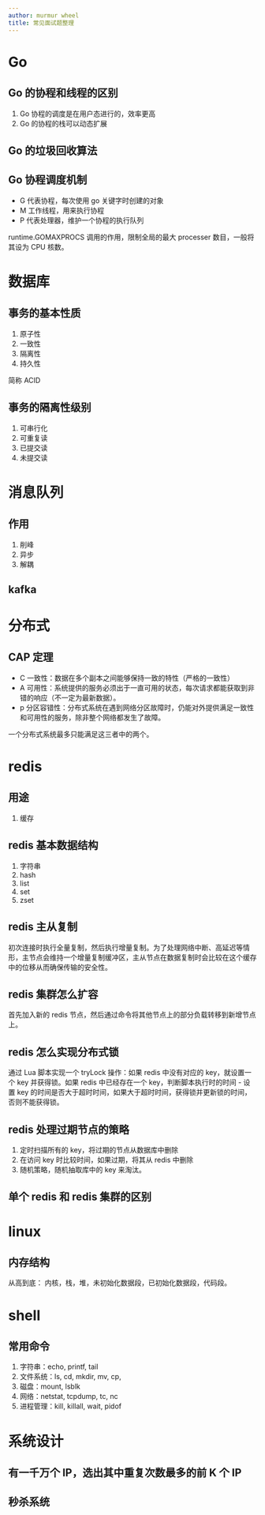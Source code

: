 ```yaml
---
author: murmur wheel
title: 常见面试题整理
---
```


# Go

## Go 的协程和线程的区别

1. Go 协程的调度是在用户态进行的，效率更高
2. Go 的协程的栈可以动态扩展

## Go 的垃圾回收算法

## Go 协程调度机制

- G 代表协程，每次使用 go 关键字时创建的对象
- M 工作线程，用来执行协程
- P 代表处理器，维护一个协程的执行队列

runtime.GOMAXPROCS 调用的作用，限制全局的最大 processer 数目，一般将其设为 CPU 核数。

# 数据库

## 事务的基本性质

1. 原子性
2. 一致性
3. 隔离性
4. 持久性

简称 ACID

## 事务的隔离性级别

1. 可串行化
2. 可重复读
3. 已提交读
4. 未提交读

# 消息队列

## 作用

1. 削峰
2. 异步
3. 解耦

## kafka

# 分布式

## CAP 定理

- C 一致性：数据在多个副本之间能够保持一致的特性（严格的一致性）
- A 可用性：系统提供的服务必须出于一直可用的状态，每次请求都能获取到非错的响应（不一定为最新数据）。
- p 分区容错性：分布式系统在遇到网络分区故障时，仍能对外提供满足一致性和可用性的服务，除非整个网络都发生了故障。

一个分布式系统最多只能满足这三者中的两个。

# redis

## 用途

1. 缓存

## redis 基本数据结构

1. 字符串
2. hash
3. list
4. set
5. zset

## redis 主从复制

初次连接时执行全量复制，然后执行增量复制。为了处理网络中断、高延迟等情形，主节点会维持一个增量复制缓冲区，主从节点在数据复制时会比较在这个缓存中的位移从而确保传输的安全性。

## redis 集群怎么扩容

首先加入新的 redis 节点，然后通过命令将其他节点上的部分负载转移到新增节点上。

## redis 怎么实现分布式锁

通过 Lua 脚本实现一个 tryLock 操作：如果 redis 中没有对应的 key，就设置一个 key 并获得锁。如果 redis 中已经存在一个 key，判断脚本执行时的时间 - 设置 key 的时间是否大于超时时间，如果大于超时时间，获得锁并更新锁的时间，否则不能获得锁。

## redis 处理过期节点的策略

1. 定时扫描所有的 key，将过期的节点从数据库中删除
2. 在访问 key 时比较时间，如果过期，将其从 redis 中删除
3. 随机策略，随机抽取库中的 key 来淘汰。

## 单个 redis 和 redis 集群的区别

# linux

## 内存结构

从高到底： 内核，栈，堆，未初始化数据段，已初始化数据段，代码段。

# shell

## 常用命令

1. 字符串：echo, printf, tail
2. 文件系统：ls, cd, mkdir, mv, cp,
3. 磁盘：mount, lsblk
4. 网络：netstat, tcpdump, tc, nc
5. 进程管理：kill, killall, wait, pidof

# 系统设计

## 有一千万个 IP，选出其中重复次数最多的前 K 个 IP

## 秒杀系统
